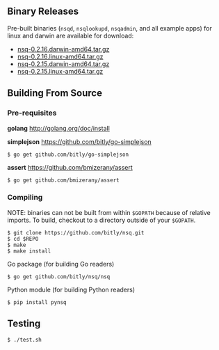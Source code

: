 ## <a name="binary"></a>Binary Releases

Pre-built binaries (`nsqd`, `nsqlookupd`, `nsqadmin`, and all example apps) for linux and darwin are
available for download:

 * [nsq-0.2.16.darwin-amd64.tar.gz][0.2.16_darwin]
 * [nsq-0.2.16.linux-amd64.tar.gz][0.2.16_linux]
 * [nsq-0.2.15.darwin-amd64.tar.gz][0.2.15_darwin]
 * [nsq-0.2.15.linux-amd64.tar.gz][0.2.15_linux]

## Building From Source

### Pre-requisites

**golang** http://golang.org/doc/install

**simplejson** https://github.com/bitly/go-simplejson

    $ go get github.com/bitly/go-simplejson

**assert** https://github.com/bmizerany/assert

    $ go get github.com/bmizerany/assert

### Compiling

NOTE: binaries can not be built from within `$GOPATH` because of relative imports. To build,
checkout to a directory outside of your `$GOPATH`.

    $ git clone https://github.com/bitly/nsq.git
    $ cd $REPO
    $ make
    $ make install

Go package (for building Go readers)

    $ go get github.com/bitly/nsq/nsq

Python module (for building Python readers)

    $ pip install pynsq

## Testing

    $ ./test.sh

[0.2.16_darwin]: https://s3.amazonaws.com/bitly-downloads/nsq/nsq-0.2.16.darwin-amd64.tar.gz
[0.2.16_linux]: https://s3.amazonaws.com/bitly-downloads/nsq/nsq-0.2.16.linux-amd64.tar.gz
[0.2.15_darwin]: https://s3.amazonaws.com/bitly-downloads/nsq/nsq-0.2.15.darwin-amd64.tar.gz
[0.2.15_linux]: https://s3.amazonaws.com/bitly-downloads/nsq/nsq-0.2.15.linux-amd64.tar.gz
